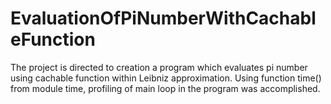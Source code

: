 # EvaluationOfPiNumberWithCachableFunction
The project is directed to creation a program which evaluates pi number using cachable function within Leibniz approximation. Using function time() from module time, profiling of main loop in the program was accomplished.
